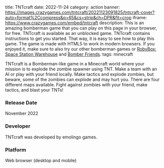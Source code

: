 title: TNTcraft
date: 2022-11-24
category: action
banner: https://images.crazygames.com/tntcraft/20221123091825/tntcraft-cover?auto=format%2Ccompress&q=65&cs=strip&ch=DPR&fit=crop
iframe: https://www.crazygames.com/embed/tntcraft
description: This is an amazing bomberman game that you can play on this page in your browser, for free. TNTcraft is available as an unblocked game. TNTcraft contains instructions to get you started. That way, it is easy to see how to play this game. The game is made with HTML5 to work in modern browsers. If you enjoyed it, make sure to also try our other bomberman games or <a href='https://www.crazygames.com/game/robybox---space-station-warehouse' target='_blank'>RobyBox: Space Station Warehouse</a> and <a href='https://www.crazygames.com/game/bomber-friends' target='_blank'>Bomber Friends</a>.
tags: minecraft

<p>TNTcraft is a Bomberman-like game in a Minecraft world where your mission is to explode the zombie spawner using TNT. Make a team with an AI or play with your friend locally. Make tactics and explode zombies, but beware, some of the zombies can explode and may hurt you. There are four different maps available. Fight against zombies with your friend, make tactics, and blast your TNTs!


<h3>Release Date</h3>
<p>November 2022</p>
<h3>Developer</h3>
<p>TNTcraft was developed by emolingo games.</p>
<h3>Platform</h3>
<p>Web browser (desktop and mobile)</p>
        